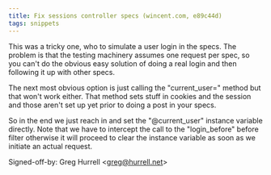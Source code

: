 ```yaml
---
title: Fix sessions controller specs (wincent.com, e89c44d)
tags: snippets
---
```


This was a tricky one, who to simulate a user login in the specs. The problem is that the testing machinery assumes one request per spec, so you can't do the obvious easy solution of doing a real login and then following it up with other specs.

The next most obvious option is just calling the "current_user=" method but that won't work either. That method sets stuff in cookies and the session and those aren't set up yet prior to doing a post in your specs.

So in the end we just reach in and set the "@current_user" instance variable directly. Note that we have to intercept the call to the "login_before" before filter otherwise it will proceed to clear the instance variable as soon as we initiate an actual request.

Signed-off-by: Greg Hurrell &lt;greg@hurrell.net&gt;
